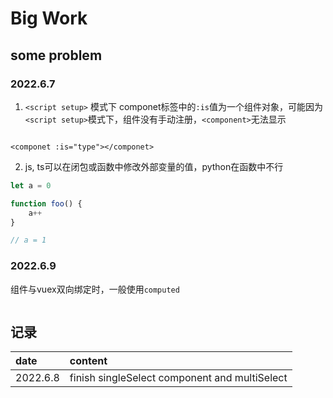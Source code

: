 # Big Work

## some problem

### 2022.6.7

1. `<script setup>` 模式下 componet标签中的`:is`值为一个组件对象，可能因为`<script setup>`模式下，组件没有手动注册，`<component>`无法显示

```vue

<componet :is="type"></componet>

```

2. js, ts可以在闭包或函数中修改外部变量的值，python在函数中不行

```js
let a = 0

function foo() {
    a++
}

// a = 1

```

### 2022.6.9

组件与vuex双向绑定时，一般使用`computed`

```js

```

## 记录

| date     | content                                       |
|:---------|:----------------------------------------------|
| 2022.6.8 | finish singleSelect component and multiSelect |
